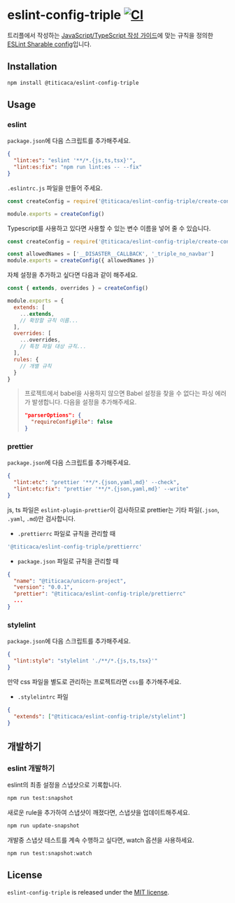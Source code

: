 # eslint-config-triple [![CI][ci-image]][ci-url]

[ci-image]: https://github.com/titicacadev/eslint-config-triple/actions/workflows/ci.yaml/badge.svg?branch=main
[ci-url]: https://github.com/titicacadev/eslint-config-triple/actions/workflows/ci.yaml

트리플에서 작성하는 [JavaScript/TypeScript 작성 가이드](STYLE_GUIDE.md)에 맞는
규칙을 정의한 [ESLint Sharable config](https://eslint.org/docs/developer-guide/shareable-configs)입니다.

## Installation

```bash
npm install @titicaca/eslint-config-triple
```

## Usage

### eslint

`package.json`에 다음 스크립트를 추가해주세요.

```json
{
  "lint:es": "eslint '**/*.{js,ts,tsx}'",
  "lint:es:fix": "npm run lint:es -- --fix"
}
```

`.eslintrc.js` 파일을 만들어 주세요.

```js
const createConfig = require('@titicaca/eslint-config-triple/create-config')

module.exports = createConfig()
```

Typescript를 사용하고 있다면 사용할 수 있는 변수 이름을 넣어 줄 수 있습니다.

```js
const createConfig = require('@titicaca/eslint-config-triple/create-config')

const allowedNames = ['__DISASTER__CALLBACK', '_triple_no_navbar']
module.exports = createConfig({ allowedNames })
```

자체 설정을 추가하고 싶다면 다음과 같이 해주세요.

```js
const { extends, overrides } = createConfig()

module.exports = {
  extends: [
    ...extends,
    // 확장할 규칙 이름...
  ],
  overrides: [
    ...overrides,
    // 특정 파일 대상 규칙...
  ],
  rules: {
    // 개별 규칙
  }
}
```

> 프로젝트에서 babel을 사용하지 않으면 Babel 설정을 찾을 수 없다는 파싱 에러가 발생합니다.
> 다음을 설정을 추가해주세요.
>
> ```json
> "parserOptions": {
>   "requireConfigFile": false
> }
> ```

### prettier

`package.json`에 다음 스크립트를 추가해주세요.

```json
{
  "lint:etc": "prettier '**/*.{json,yaml,md}' --check",
  "lint:etc:fix": "prettier '**/*.{json,yaml,md}' --write"
}
```

js, ts 파일은 `eslint-plugin-prettier`이 검사하므로 prettier는 기타 파일(`.json`, `.yaml`, `.md`)만 검사합니다.

- `.prettierrc` 파일로 규칙을 관리할 때

```js
'@titicaca/eslint-config-triple/prettierrc'
```

- `package.json` 파일로 규칙을 관리할 때

```json
{
  "name": "@titicaca/unicorn-project",
  "version": "0.0.1",
  "prettier": "@titicaca/eslint-config-triple/prettierrc"
  ...
}
```

### stylelint

`package.json`에 다음 스크립트를 추가해주세요.

```json
{
  "lint:style": "stylelint './**/*.{js,ts,tsx}'"
}
```

만약 css 파일을 별도로 관리하는 프로젝트라면 `css`를 추가해주세요.

- `.stylelintrc` 파일

```json
{
  "extends": ["@titicaca/eslint-config-triple/stylelint"]
}
```

## 개발하기

### eslint 개발하기

eslint의 최종 설정을 스냅샷으로 기록합니다.

```bash
npm run test:snapshot
```

새로운 rule을 추가하여 스냅샷이 깨졌다면, 스냅샷을 업데이트해주세요.

```bash
npm run update-snapshot
```

개발중 스냅샷 테스트를 계속 수행하고 싶다면, watch 옵션을 사용하세요.

```bash
npm run test:snapshot:watch
```

## License

`eslint-config-triple` is released under the [MIT license](LICENSE).
